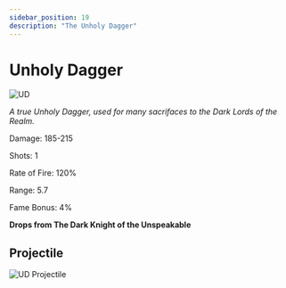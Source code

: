 ```yaml
---
sidebar_position: 19
description: "The Unholy Dagger"
---
```


# Unholy Dagger
![UD](http://i.imgur.com/Rh5qS4K.png)

<i>A true Unholy Dagger, used for many sacrifaces to the Dark Lords of the Realm.</i>

Damage: 185-215

Shots: 1

Rate of Fire: 120%

Range: 5.7

Fame Bonus: 4%

**Drops from The Dark Knight of the Unspeakable**

## Projectile

![UD Projectile](https://cdn.discordapp.com/attachments/1160376179996496013/1170828871571087390/unholydagger.gif)
